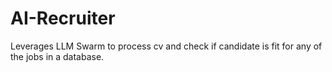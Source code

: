 # AI-Recruiter
Leverages LLM Swarm to process cv and check if candidate is fit for any of the jobs in a database.

